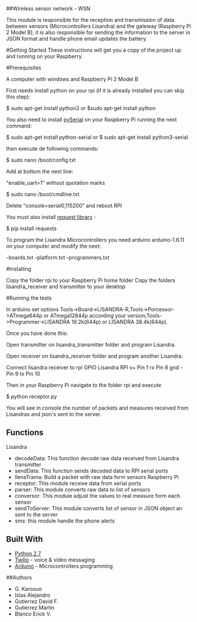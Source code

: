 ##Wireless sensor network  - WSN

This module is responsible for the reception 
and transmission of data between sensors 
(Microcontrollers Lisandra) and the gateway 
(Raspberry Pi 2 Model B), it is also 
responsible for sending the information to the 
server in JSON format and handle phone 
email updates the battery.

#Getting Started
These instructions will get you a copy of the project up 
and running on your Raspberry.

#Prerequisites

A computer with windows and Raspberry Pi 2 Model B

First needs install python on your rpi (if it is already installed 
you can skip this step):

$ sudo apt-get install python3 
or 
$sudo apt-get install python


You also need to install [pySerial](https://pythonhosted.org/pyserial/) on your Raspberry Pi running the next command:

$ sudo apt-get install python-serial
or
$ sudo apt-get install python3-serial

then execute de following commands:

$ sudo nano /boot/config.txt

Add at bottom the next line:

"enable_uart=1" without quotation marks

$ sudo nano /boot/cmdline.txt

Delete "console=serial0,115200" and reboot RPI


You must also install [request library](http://docs.python-requests.org/en/master/) :

$ pip install requests


To program the Lisandra Microcontrollers you need arduino arduino-1.6.11 on your computer
and modify the next:

-boards.txt
-platform.txt
-programmers.txt


#Installing

Copy the folder rpi to your Raspberry Pi home folder 
Copy the folders lisandra_receiver and transmitter to your desktop


#Running the tests

In arduino set options Tools->Board->LISANDRA-R,Tools->Porcessor->ATmega644p or ATmega12844p
according your version,Tools->Programmer->LISANDRA 19.2k(644p) or LISANDRA 38.4k(644p).

Once you have done this:

Open transmitter on lisandra_transmitter folder and program Lisandra.

Open receiver on lisandra_receiver folder and program another Lisandra.

Connect lisandra receiver to rpi GPIO
Lisandra		RPI
v+				Pin 1
rx				Pin 8
gnd -			Pin 9
tx				Pin 10

Then in your Raspberry Pi navigate to the folder rpi and execute

$ python receptor.py


You will see in console the number of packets and measures received from Lisandras and
json's sent to the server.


## Functions
Lisandra
-	decodeData: This function decode raw data received from Lisandra transmitter
-	sendData: This function sends decoded data to RPI serial ports
-	llenaTrama: Build a packet with raw data form sensors
Raspberry Pi
-	receptor: This module receive data from serial ports
-	parser: This module converts raw data to list of sensors
-   conversor: This module adjust the values to real measure form each sensor
-	sendToServer: This module converts list of sensor in JSON object an sent to the server
-	sms: this module handle the phone alerts

## Built With
* [Python 2.7](https://www.python.org/download/releases/2.7/)
* [Twilio](https://www.twilio.com/) - voice & video messaging
* [Arduino](https://www.arduino.cc/) - Microcontrollers programming
	
##Authors
 - G. Karosuo
 - Islas Alejandro
 - Gutierrez David F.
 - Gutierrez Martin
 - Blanco Erick V.



